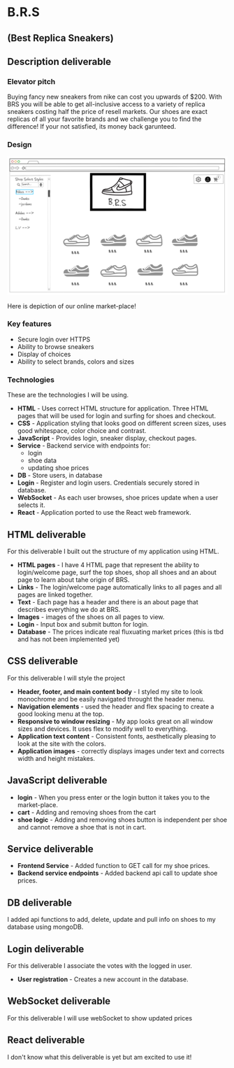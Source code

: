 # B.R.S
## (Best Replica Sneakers)

## Description deliverable

### Elevator pitch

Buying fancy new sneakers from nike can cost you upwards of $200. With BRS you will be able to get all-inclusive access to a variety of replica sneakers costing half the price of resell markets. Our shoes are exact replicas of all your favorite brands and we challenge you to find the difference! If your not satisfied, its money back garunteed.

### Design

![Mock](startup_design.png)

Here is depiction of our online market-place!
### Key features

- Secure login over HTTPS
- Ability to browse sneakers
- Display of choices
- Ability to select brands, colors and sizes

### Technologies

These are the technologies I will be using.

- **HTML** - Uses correct HTML structure for application. Three HTML pages that will be used for login and surfing for shoes and checkout. 
- **CSS** - Application styling that looks good on different screen sizes, uses good whitespace, color choice and contrast.
- **JavaScript** - Provides login, sneaker display, checkout pages.
- **Service** - Backend service with endpoints for:
  - login
  - shoe data
  - updating shoe prices
- **DB** - Store users, in database
- **Login** - Register and login users. Credentials securely stored in database. 
- **WebSocket** - As each user browses, shoe prices update when a user selects it. 
- **React** - Application ported to use the React web framework.

## HTML deliverable

For this deliverable I built out the structure of my application using HTML.

- **HTML pages** - I have 4 HTML page that represent the ability to login/welcome page, surf the top shoes, shop all shoes and an about page to learn about tahe origin of BRS.
- **Links** - The login/welcome page automatically links to all pages and all pages are linked together. 
- **Text** - Each page has a header and there is an about page that describes everything we do at BRS.
- **Images** - images of the shoes on all pages to view.
- **Login** - Input box and submit button for login.
- **Database** - The prices indicate real fluxuating market prices (this is tbd and has not been implemented yet)


## CSS deliverable

For this deliverable I will style the project

- **Header, footer, and main content body** - I styled my site to look monochrome and be easily navigated throught the header menu.
- **Navigation elements** - used the header and flex spacing to create a good looking menu at the top. 
- **Responsive to window resizing** - My app looks great on all window sizes and devices. It uses flex to modify well to everything. 
- **Application text content** - Consistent fonts, aesthetically pleasing to look at the site with the colors.
- **Application images** - correctly displays images under text and corrects width and height mistakes. 

## JavaScript deliverable

- **login** - When you press enter or the login button it takes you to the market-place.
- **cart** - Adding and removing shoes from the cart
- **shoe logic** - Adding and removing shoes button is independent per shoe and cannot remove a shoe that is not in cart.

## Service deliverable
- **Frontend Service** - Added function to GET call for my shoe prices.
- **Backend service endpoints** - Added backend api call to update shoe prices. 

## DB deliverable

I added api functions to add, delete, update and pull info on shoes to my database using mongoDB.  

## Login deliverable

For this deliverable I associate the votes with the logged in user.
- **User registration** - Creates a new account in the database.


## WebSocket deliverable

For this deliverable I will use webSocket to show updated prices 

## React deliverable

I don't know what this deliverable is yet but am excited to use it!
